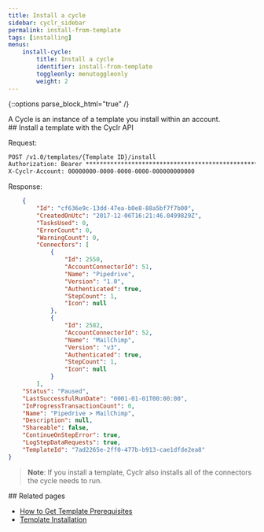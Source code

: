 ```yaml
---
title: Install a cycle
sidebar: cyclr_sidebar
permalink: install-from-template
tags: [installing]
menus:
    install-cycle:
        title: Install a cycle
        identifier: install-from-template
        toggleonly: menutoggleonly
        weight: 2
---
```

{::options parse_block_html="true" /}
<section class="card">
A Cycle is an instance of a template you install within an account.


</section>
<section class="card">
## Install a template with the Cyclr API

Request:

```html
POST /v1.0/templates/{Template ID}/install
Authorization: Bearer ****************************************************************
X-Cyclr-Account: 00000000-0000-0000-0000-000000000000
```

Response:

```json
    {
        "Id": "cf636e9c-13dd-47ea-b0e8-88a5bf7f7b00",
        "CreatedOnUtc": "2017-12-06T16:21:46.0499829Z",
        "TasksUsed": 0,
        "ErrorCount": 0,
        "WarningCount": 0,
        "Connectors": [
            {
                "Id": 2550,
                "AccountConnectorId": 51,
                "Name": "Pipedrive",
                "Version": "1.0",
                "Authenticated": true,
                "StepCount": 1,
                "Icon": null
            },
            {
                "Id": 2582,
                "AccountConnectorId": 52,
                "Name": "MailChimp",
                "Version": "v3",
                "Authenticated": true,
                "StepCount": 1,
                "Icon": null
            }
        ],
    "Status": "Paused",
    "LastSuccessfulRunDate": "0001-01-01T00:00:00",
    "InProgressTransactionCount": 0,
    "Name": "Pipedrive > MailChimp",
    "Description": null,
    "Shareable": false,
    "ContinueOnStepError": true,
    "LogStepDataRequests": true,
    "TemplateId": "7ad2265e-2ff0-477b-b913-cae1dfde2ea8"
}
```

> **Note**: If you install a template, Cyclr also installs all of the connectors the cycle needs to run.


</section>
<section class="card">
## Related pages

*  [How to Get Template Prerequisites](./get-cycle-prerequisites)
*  [Template Installation](./template-installation)

</section>

